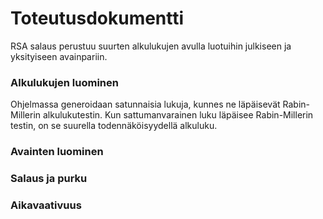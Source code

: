 # Toteutusdokumentti

RSA salaus perustuu suurten alkulukujen avulla luotuihin julkiseen ja yksityiseen avainpariin.

### Alkulukujen luominen

Ohjelmassa generoidaan satunnaisia lukuja, kunnes ne läpäisevät Rabin-Millerin alkulukutestin. Kun sattumanvarainen luku läpäisee Rabin-Millerin testin, on se suurella todennäköisyydellä alkuluku.

### Avainten luominen

### Salaus ja purku

### Aikavaativuus